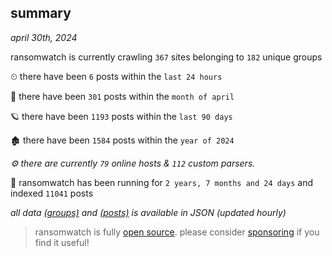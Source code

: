 
## summary
_april 30th, 2024_

ransomwatch is currently crawling `367` sites belonging to `182` unique groups

⏲ there have been `6` posts within the `last 24 hours`

🦈 there have been `301` posts within the `month of april`

🪐 there have been `1193` posts within the `last 90 days`

🏚 there have been `1584` posts within the `year of 2024`

_⚙️ there are currently `79` online hosts & `112` custom parsers._

🦕 ransomwatch has been running for `2 years, 7 months and 24 days` and indexed `11041` posts

_all data  [(groups)](http://ransomwhat.telemetry.ltd/groups) and [(posts)](http://ransomwhat.telemetry.ltd/posts) is available in JSON (updated hourly)_

> ransomwatch is fully [open source](https://github.com/joshhighet/ransomwatch#ransomwatch--). please consider [sponsoring](https://github.com/sponsors/joshhighet) if you find it useful!
